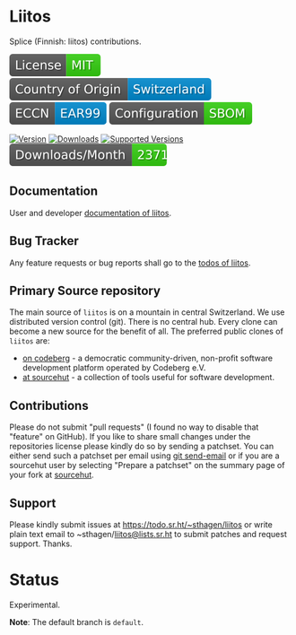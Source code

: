 # Liitos

Splice (Finnish: liitos) contributions.

[![License](docs/badges/license-spdx-mit.svg)](https://git.sr.ht/~sthagen/liitos/tree/default/item/LICENSE)
[![Country of Origin](docs/badges/country-of-origin-name-switzerland-neutral.svg)](https://git.sr.ht/~sthagen/liitos/tree/default/item/COUNTRY-OF-ORIGIN)
[![Export Classification Control Number (ECCN)](docs/badges/export-control-classification-number_eccn-ear99-neutral.svg)](https://git.sr.ht/~sthagen/liitos/tree/default/item/EXPORT-CONTROL-CLASSIFICATION-NUMBER)
[![Configuration](docs/badges/configuration-sbom.svg)](https://git.sr.ht/~sthagen/liitos/tree/default/item/docs/third-party/README.md)

[![Version](https://img.shields.io/pypi/v/liitos.svg?style=flat)](https://pypi.python.org/pypi/liitos/)
[![Downloads](https://static.pepy.tech/badge/liitos/month)](https://pepy.tech/project/liitos)
[![Supported Versions](https://img.shields.io/pypi/pyversions/liitos.svg?style=flat)](https://pypi.python.org/pypi/liitos/)
[![Maintenance Status](docs/badges/downloads-per-month.svg)](https://git.sr.ht/~sthagen/liitos/log)

## Documentation

User and developer [documentation of liitos](https://codes.dilettant.life/docs/liitos).

## Bug Tracker

Any feature requests or bug reports shall go to the [todos of liitos](https://todo.sr.ht/~sthagen/liitos).

## Primary Source repository

The main source of `liitos` is on a mountain in central Switzerland.
We use distributed version control (git).
There is no central hub.
Every clone can become a new source for the benefit of all.
The preferred public clones of `liitos` are:

* [on codeberg](https://codeberg.org/sthagen/liitos) - a democratic community-driven, non-profit software development platform operated by Codeberg e.V.
* [at sourcehut](https://git.sr.ht/~sthagen/liitos) - a collection of tools useful for software development.

## Contributions

Please do not submit "pull requests" (I found no way to disable that "feature" on GitHub).
If you like to share small changes under the repositories license please kindly do so by sending a patchset.
You can either send such a patchset per email using [git send-email](https://git-send-email.io) or 
if you are a sourcehut user by selecting "Prepare a patchset" on the summary page of your fork at [sourcehut](https://git.sr.ht/).

## Support

Please kindly submit issues at https://todo.sr.ht/~sthagen/liitos or write plain text email to ~sthagen/liitos@lists.sr.ht to submit patches and request support. Thanks.

# Status

Experimental.

**Note**: The default branch is `default`. 
